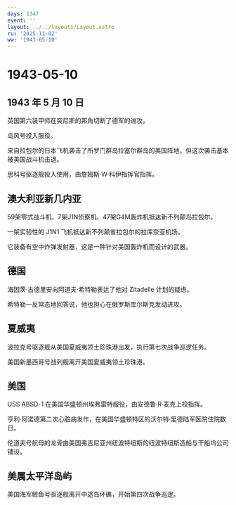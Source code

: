 ```yaml
---
days: 1347
event: ''
layout: ../../layouts/Layout.astro
ru: '2025-11-02'
ww: '1943-05-10'
---
```


# 1943-05-10

## 1943 年 5 月 10 日

英国第六装甲师在突尼斯的邦角切断了德军的进攻。

岛风号投入服役。

来自拉包尔的日本飞机袭击了所罗门群岛拉塞尔群岛的美国阵地，但这次袭击基本被美国战斗机击退。

思科号驱逐舰投入使用，由詹姆斯·W·科伊指挥官指挥。

## 澳大利亚新几内亚

59架零式战斗机、7架J1N侦察机、47架G4M轰炸机抵达新不列颠岛拉包尔。

一架实验性的 J1N1 飞机抵达新不列颠省拉包尔的拉库奈亚机场。

它装备有空中炸弹发射器，这是一种针对美国轰炸机而设计的武器。

## 德国

海因茨·古德里安向阿道夫·希特勒表达了他对 Zitadelle 计划的疑虑。

希特勒一反常态地回答说，他也担心在俄罗斯库尔斯克发动进攻。

## 夏威夷

波拉克号驱逐舰从美国夏威夷领土珍珠港出发，执行第七次战争巡逻任务。

美国新墨西哥号战列舰离开美国夏威夷领土珍珠港。

## 美国

USS ABSD-1 在美国华盛顿州埃弗雷特服役，由安德鲁·R·麦克上校指挥。

亨利·阿诺德第二次心脏病发作，在美国华盛顿特区的沃尔特·里德陆军医院住院数日。

伦道夫号航母的龙骨由美国弗吉尼亚州纽波特纽斯的纽波特纽斯造船与干船坞公司铺设。

## 美属太平洋岛屿

美国海军鲸鱼号驱逐舰离开中途岛环礁，开始第四次战争巡逻。
